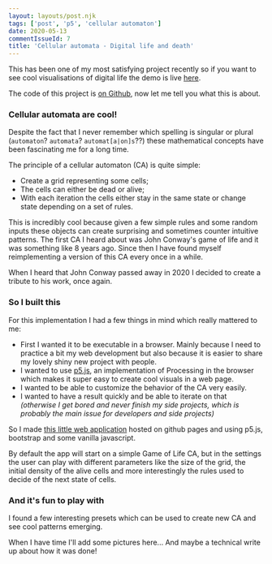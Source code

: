 ```yaml
---
layout: layouts/post.njk
tags: ['post', 'p5', 'cellular automaton']
date: 2020-05-13
commentIssueId: 7
title: 'Cellular automata - Digital life and death'
---
```


This has been one of my most satisfying project recently so if you want to see cool visualisations of digital life the demo is live [here](https://statox.github.io/p5-cellular-automaton/).

The code of this project is [on Github](https://github.com/statox/p5-cellular-automaton), now let me tell you what this is about.

### Cellular automata are cool! 

Despite the fact that I never remember which spelling is singular or plural (`automaton`? `automata`? `automat[a|on]s`??) these mathematical concepts have been fascinating me for a long time.

The principle of a cellular automaton (CA) is quite simple:

 - Create a grid representing some cells;
 - The cells can either be dead or alive;
 - With each iteration the cells either stay in the same state or change state depending on a set of rules.

This is incredibly cool because given a few simple rules and some random inputs these objects can create surprising and sometimes counter intuitive patterns.
The first CA I heard about was John Conway's game of life and it was something like 8 years ago. Since then I have found myself reimplementing a version of this CA every once in a while.

When I heard that John Conway passed away in 2020 I decided to create a tribute to his work, once again.

### So I built this

For this implementation I had a few things in mind which really mattered to me:

 - First I wanted it to be executable in a browser. Mainly because I need to practice a bit my web development but also because it is easier to share my lovely shiny new project with people.
 - I wanted to use [p5.js](https://p5js.org/), an implementation of Processing in the browser which makes it super easy to create cool visuals in a web page.
 - I wanted to be able to customize the behavior of the CA very easily.
 - I wanted to have a result quickly and be able to iterate on that _(otherwise I get bored and never finish my side projects, which is probably the main issue for developers and side projects)_

So I made [this little web application](https://statox.github.io/p5-cellular-automaton/) hosted on github pages and using p5.js, bootstrap and some vanilla javascript.

By default the app will start on a simple Game of Life CA, but in the settings the user can play with different parameters like the size of the grid, the initial density of the alive cells and more interestingly the rules used to decide of the next state of cells.


### And it's fun to play with

I found a few interesting presets which can be used to create new CA and see cool patterns emerging.

When I have time I'll add some pictures here... And maybe a technical write up about how it was done!
